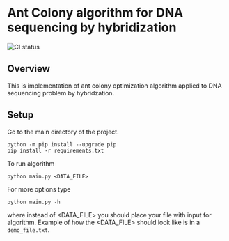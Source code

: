 # Ant Colony algorithm for DNA sequencing by hybridization

![CI status](https://github.com/dziulek/DNASequencing/actions/workflows/build.yml/badge.svg)

## Overview

This is implementation of ant colony optimization algorithm applied to DNA sequencing problem by hybridzation. 

## Setup
Go to the main directory of the project.
```
python -m pip install --upgrade pip
pip install -r requirements.txt
```
To run algorithm
```
python main.py <DATA_FILE>
```
For more options type
```
python main.py -h
```
where instead of <DATA_FILE> you should place your file with input for algorithm. Example of how the <DATA_FILE> should look like is in a `demo_file.txt`.
